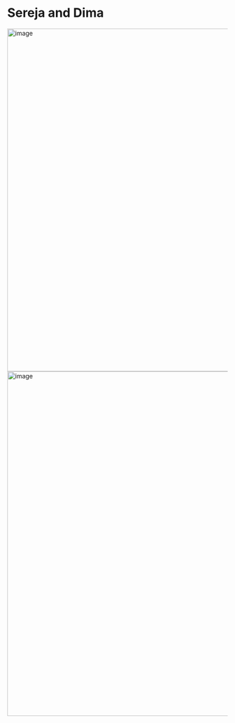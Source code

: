 # Sereja and Dima #
<img width="783" alt="image" src="https://github.com/user-attachments/assets/f70ebe2f-0292-476f-aa8b-6e2126bdcbfc">
<img width="787" alt="image" src="https://github.com/user-attachments/assets/5c1479fd-261d-4e54-a388-0c2fae7c66be">
